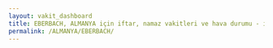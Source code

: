 ```yaml
---
layout: vakit_dashboard
title: EBERBACH, ALMANYA için iftar, namaz vakitleri ve hava durumu - ilçe/eyalet seç
permalink: /ALMANYA/EBERBACH/
---
```


<script type="text/javascript">
  var GLOBAL_COUNTRY = 'ALMANYA';
  var GLOBAL_CITY = 'EBERBACH';
  var GLOBAL_STATE = '';
  var lat = 72;
  var lon = 21;
</script>
